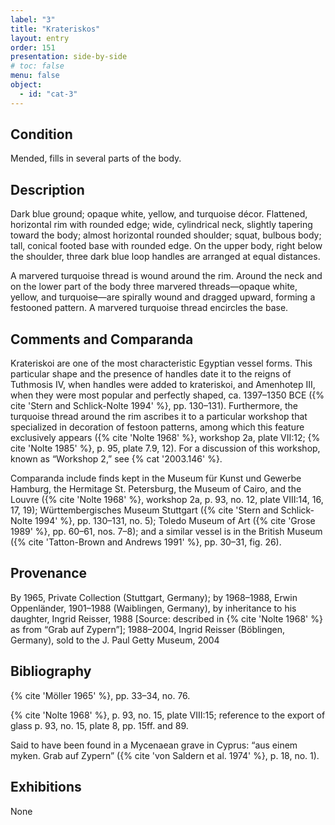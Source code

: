 ```yaml
---
label: "3"
title: "Krateriskos"
layout: entry
order: 151
presentation: side-by-side
# toc: false
menu: false
object:
  - id: "cat-3"
---
```


## Condition

Mended, fills in several parts of the body.

## Description

Dark blue ground; opaque white, yellow, and turquoise décor. Flattened, horizontal rim with rounded edge; wide, cylindrical neck, slightly tapering toward the body; almost horizontal rounded shoulder; squat, bulbous body; tall, conical footed base with rounded edge. On the upper body, right below the shoulder, three dark blue loop handles are arranged at equal distances.

A marvered turquoise thread is wound around the rim. Around the neck and on the lower part of the body three marvered threads—opaque white, yellow, and turquoise—are spirally wound and dragged upward, forming a festooned pattern. A marvered turquoise thread encircles the base.

## Comments and Comparanda

Krateriskoi are one of the most characteristic Egyptian vessel forms. This particular shape and the presence of handles date it to the reigns of Tuthmosis IV, when handles were added to krateriskoi, and Amenhotep III, when they were most popular and perfectly shaped, ca. 1397–1350 BCE ({% cite 'Stern and Schlick-Nolte 1994' %}, pp. 130–131). Furthermore, the turquoise thread around the rim ascribes it to a particular workshop that specialized in decoration of festoon patterns, among which this feature exclusively appears ({% cite 'Nolte 1968' %}, workshop 2a, plate VII:12; {% cite 'Nolte 1985' %}, p. 95, plate 7.9, 12). For a discussion of this workshop, known as “Workshop 2,” see {% cat '2003.146' %}.

Comparanda include finds kept in the Museum für Kunst und Gewerbe Hamburg, the Hermitage St. Petersburg, the Museum of Cairo, and the Louvre ({% cite 'Nolte 1968' %}, workshop 2a, p. 93, no. 12, plate VIII:14, 16, 17, 19); Württembergisches Museum Stuttgart ({% cite 'Stern and Schlick-Nolte 1994' %}, pp. 130–131, no. 5); Toledo Museum of Art ({% cite 'Grose 1989' %}, pp. 60–61, nos. 7–8); and a similar vessel is in the British Museum ({% cite 'Tatton-Brown and Andrews 1991' %}, pp. 30–31, fig. 26).

## Provenance

By 1965, Private Collection (Stuttgart, Germany); by 1968–1988, Erwin Oppenländer, 1901–1988 (Waiblingen, Germany), by inheritance to his daughter, Ingrid Reisser, 1988 [Source: described in {% cite 'Nolte 1968' %} as from “Grab auf Zypern”]; 1988–2004, Ingrid Reisser (Böblingen, Germany), sold to the J. Paul Getty Museum, 2004

## Bibliography

{% cite 'Möller 1965' %}, pp. 33–34, no. 76.

{% cite 'Nolte 1968' %}, p. 93, no. 15, plate VIII:15; reference to the export of glass p. 93, no. 15, plate 8, pp. 15ff. and 89.

Said to have been found in a Mycenaean grave in Cyprus: “aus einem myken. Grab auf Zypern” ({% cite 'von Saldern et al. 1974' %}, p. 18, no. 1).

## Exhibitions

None